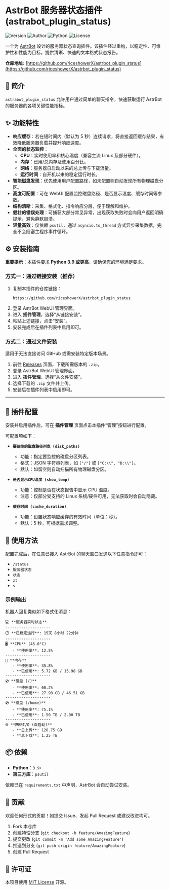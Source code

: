 # AstrBot 服务器状态插件 (astrabot_plugin_status)

![Version](https://img.shields.io/badge/version-v1.0-blueviolet)
![Author](https://img.shields.io/badge/author-riceshowerx-green)
![Python](https://img.shields.io/badge/python-3.9+-blue.svg)
![License](https://img.shields.io/badge/license-MIT-lightgrey)

一个为 [AstrBot](https://github.com/AstrBotDevs/AstrBot) 设计的服务器状态查询插件。该插件经过重构，以稳定性、可维护性和性能为目标，提供清晰、快速的文本格式状态报告。

**仓库地址:** [https://github.com/riceshowerX/astrbot_plugin_status](https://github.com/riceshowerX/astrbot_plugin_status)

## 📖 简介

`astrabot_plugin_status` 允许用户通过简单的聊天指令，快速获取运行 AstrBot 的服务器的各项关键性能指标。  

## ✨ 功能特性

- **响应缓存**：若在短时间内（默认为 5 秒）连续请求，将直接返回缓存结果，有效降低服务器负载并提升响应速度。
- **全面的状态监控**：
  - **CPU**：实时使用率和核心温度（兼容主流 Linux 及部分硬件）。
  - **内存**：已用/总内存及使用百分比。
  - **网络**：服务器自启动以来的总上传与下载流量。
  - **运行时间**：自开机以来的稳定运行时长。
- **智能磁盘发现**：优先使用用户配置路径，如未配置则自动发现所有物理磁盘分区。
- **高度可配置**：可在 WebUI 配置监控磁盘路径、是否显示温度、缓存时间等参数。
- **结构清晰**：采集、格式化、指令响应分层，便于理解和维护。
- **健壮的错误处理**：可捕获大部分常见异常，出现获取失败时会向用户返回明确提示，避免静默崩溃。
- **轻量高效**：仅依赖 `psutil`，通过 `asyncio.to_thread` 方式异步采集数据，完全不会阻塞主程序事件循环。

## ⚙️ 安装指南

**重要提示**：本插件要求 **Python 3.9 或更高**，请确保您的环境满足要求。

### 方式一：通过链接安装（推荐）

1. 复制本插件的仓库链接：
    ```
    https://github.com/riceshowerX/astrbot_plugin_status
    ```
2. 登录 AstrBot WebUI 管理界面。
3. 进入 **插件管理**，选择“从链接安装”。
4. 粘贴上述链接，点击“安装”。
5. 安装完成后在插件列表中启用即可。

### 方式二：通过文件安装

适用于无法直接访问 GitHub 或需安装特定版本场景。

1. 前往 [Releases](https://github.com/riceshowerX/astrbot_plugin_status/releases) 页面，下载所需版本的 `.zip`。
2. 登录 AstrBot WebUI 管理界面。
3. 进入 **插件管理**，选择“从文件安装”。
4. 选择下载的 `.zip` 文件并上传。
5. 安装后在插件列表中启用即可。

---

## 🔧 插件配置

安装并启用插件后，可在 **插件管理** 页面点击本插件“管理”按钮进行配置。

可配置项如下：

- **`要监控的磁盘路径列表 (disk_paths)`**
  - 功能：指定要监控的磁盘分区列表。
  - 格式：JSON 字符串列表，如 `["/"]` 或 `["C:\\", "D:\\"]`。
  - 默认：如留空则自动扫描所有物理磁盘分区。

- **`是否显示CPU温度 (show_temp)`**
  - 功能：控制是否在状态报告中显示 CPU 温度。
  - 注意：仅部分受支持的 Linux 系统/硬件可用，无法获取时会自动隐藏。

- **`缓存时间 (cache_duration)`**
  - 功能：设置状态响应缓存的有效时间（单位：秒）。
  - 默认：5 秒，可根据需求调整。

## 🚀 使用方法

配置完成后，在任意已接入 AstrBot 的聊天窗口发送以下任意指令即可：

- `/status`
- `服务器状态`
- `状态`
- `zt`
- `s`

### 示例输出

机器人回复类似如下格式化消息：

```
💻 **服务器实时状态**
--------------------
⏱️ **已稳定运行**: 15天 8小时 22分钟
--------------------
🖥️ **CPU** (45.0°C)
   - **使用率**: 12.5%
--------------------
💾 **内存**
   - **使用率**: 35.8%
   - **已使用**: 5.72 GB / 15.98 GB
--------------------
💿 **磁盘 (/)**
   - **使用率**: 60.2%
   - **已使用**: 27.98 GB / 46.51 GB
--------------------
💿 **磁盘 (/home)**
   - **使用率**: 75.1%
   - **已使用**: 1.50 TB / 2.00 TB
--------------------
🌐 **网络I/O (自启动)**
   - **总上传**: 120.75 GB
   - **总下载**: 1.25 TB
```

## 📦 依赖

- **Python**：`3.9+`
- **第三方库**：`psutil`

依赖已在 `requirements.txt` 中声明，AstrBot 会自动尝试安装。

## 📝 贡献

欢迎任何形式的贡献！如提交 Issue、发起 Pull Request 或建议改进均可。

1. Fork 本仓库
2. 创建特性分支 (`git checkout -b feature/AmazingFeature`)
3. 提交更改 (`git commit -m 'Add some AmazingFeature'`)
4. 推送到分支 (`git push origin feature/AmazingFeature`)
5. 创建 Pull Request

## 📄 许可证

本项目使用 [MIT License](LICENSE) 开源。
